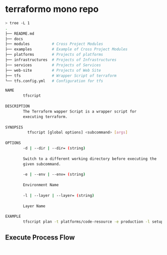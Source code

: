 # terraformo mono repo


```sh
> tree -L 1
.
├── README.md
├── docs
├── modules          # Cross Project Modules
├── examples         # Example of Cross Project Modules
├── platforms        # Projects of platforms
├── infrastructures  # Projects of Infrastructures
├── services         # Projects of Services
├── web-site         # Projects of Web Site
├── tfs              # Wrapper Script of terraform
└── tfs.config.yml   # Configuration for tfs
```

```sh
NAME
        tfscript

DESCRIPTION
        The Terraform wapper Script is a wrapper script for 
        executing terraform.

SYNOPSIS
          tfscript [global options] <subcommand> [args]

OPTIONS
        -d | --dir | --dir= (string)
        
        Switch to a different working directory before executing the
        given subcommand.

        -e | --env | --env= (string)

        Environment Name

        -l | --layer | --layer= (string)

        Layer Name

EXAMPLE
        tfscript plan -t platforms/code-resource -e production -l setup
```

## Execute Process Flow


![](./docs/img/concept.drawio.svg)
![](./docs/img/basic-flow.drawio.svg)
![](./docs/img/execute-all-layer.drawio.svg)
![](./docs/img/github-actions.drawio.svg)
![](./docs/img/github-pull-request.drawio.svg)
![](./docs/img/aws-codebuild-plan.drawio.svg)
![](./docs/img/aws-codebuild-apply.drawio.svg)

